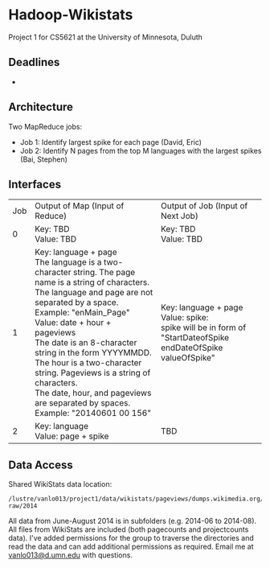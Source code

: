# Hadoop-Wikistats
Project 1 for CS5621 at the University of Minnesota, Duluth

## Deadlines
* 

## Architecture
Two MapReduce jobs:
* Job 1: Identify largest spike for each page (David, Eric)
* Job 2: Identify N pages from the top M languages with the largest spikes (Bai, Stephen)

## Interfaces

<table>
<tr><td>Job</td><td>Output of Map (Input of Reduce)</td><td>Output of Job (Input of Next Job)</td></tr>
<tr><td>0</td><td>Key: TBD<br/>Value: TBD</td><td>Key: TBD<br/>Value: TBD</td></tr>
<tr>
    <td>1</td>
    <td>Key: language + page
        <br/>The language is a two-character string. The page name is a string of characters.
        <br/>The language and page are not separated by a space.
        <br/>Example: "enMain_Page"
        <br/>Value: date + hour + pageviews
        <br/>The date is an 8-character string in the form YYYYMMDD. The hour is a two-character string. Pageviews is a string of characters.
        <br/>The date, hour, and pageviews are separated by spaces.
        <br/>Example: "20140601 00 156"</td>
    <td>Key: language + page<br/>Value: spike:
        <br/>spike will be in form of "StartDateofSpike endDateOfSpike valueOfSpike" </td>
    </tr>
<tr><td>2</td><td>Key: language<br/>Value: page + spike</td><td>TBD</td></tr>
</table>

## Data Access
Shared WikiStats data location:

    /lustre/vanlo013/project1/data/wikistats/pageviews/dumps.wikimedia.org/other/pagecounts-raw/2014

All data from June-August 2014 is in subfolders (e.g. 2014-06 to 2014-08). All files from WikiStats are included (both pagecounts and projectcounts data). I've added permissions for the group to traverse the directories and read the data and can add additional permissions as required. Email me at <vanlo013@d.umn.edu> with questions.
